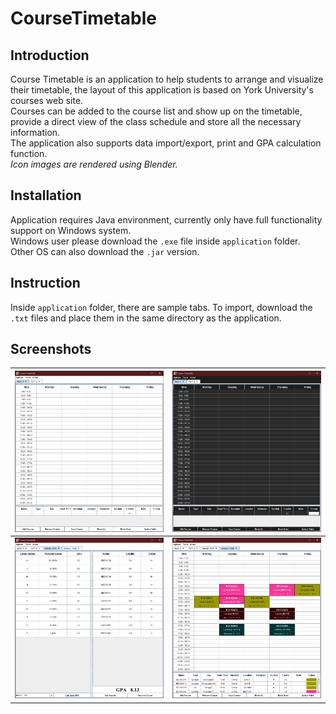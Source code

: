 # CourseTimetable

## Introduction

Course Timetable is an application to help students to arrange and visualize their timetable, the layout of this application is based on York University's courses web site.  
Courses can be added to the course list and show up on the timetable, provide a direct view of the class schedule and store all the necessary information.  
The application also supports data import/export, print and GPA calculation function.  
_Icon images are rendered using Blender._

## Installation

Application requires Java environment, currently only have full functionality support on Windows system.  
Windows user please download the `.exe` file inside `application` folder.  
Other OS can also download the `.jar` version.

## Instruction

Inside `application` folder, there are sample tabs. To import, download the `.txt` files and place them in the same directory as the application.

## Screenshots

![A wikipedia page](/application/images/screenshots/empty_tab.png)|![A wikipedia page](/application/images/screenshots/empty_tab_dark.png)
--- | ---
![A wikipedia page](/application/images/screenshots/gpa_calc.png)|![A wikipedia page](/application/images/screenshots/sample_tab.png)